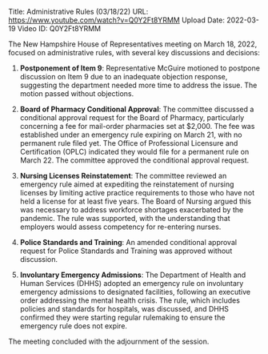 Title: Administrative Rules (03/18/22)
URL: https://www.youtube.com/watch?v=Q0Y2Ft8YRMM
Upload Date: 2022-03-19
Video ID: Q0Y2Ft8YRMM

The New Hampshire House of Representatives meeting on March 18, 2022, focused on administrative rules, with several key discussions and decisions:

1. **Postponement of Item 9**: Representative McGuire motioned to postpone discussion on Item 9 due to an inadequate objection response, suggesting the department needed more time to address the issue. The motion passed without objections.

2. **Board of Pharmacy Conditional Approval**: The committee discussed a conditional approval request for the Board of Pharmacy, particularly concerning a fee for mail-order pharmacies set at $2,000. The fee was established under an emergency rule expiring on March 21, with no permanent rule filed yet. The Office of Professional Licensure and Certification (OPLC) indicated they would file for a permanent rule on March 22. The committee approved the conditional approval request.

3. **Nursing Licenses Reinstatement**: The committee reviewed an emergency rule aimed at expediting the reinstatement of nursing licenses by limiting active practice requirements to those who have not held a license for at least five years. The Board of Nursing argued this was necessary to address workforce shortages exacerbated by the pandemic. The rule was supported, with the understanding that employers would assess competency for re-entering nurses.

4. **Police Standards and Training**: An amended conditional approval request for Police Standards and Training was approved without discussion.

5. **Involuntary Emergency Admissions**: The Department of Health and Human Services (DHHS) adopted an emergency rule on involuntary emergency admissions to designated facilities, following an executive order addressing the mental health crisis. The rule, which includes policies and standards for hospitals, was discussed, and DHHS confirmed they were starting regular rulemaking to ensure the emergency rule does not expire.

The meeting concluded with the adjournment of the session.
